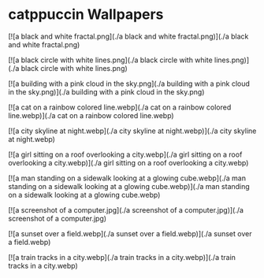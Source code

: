 # catppuccin Wallpapers



[![a black and white fractal.png](./a black and white fractal.png)](./a black and white fractal.png)

[![a black circle with white lines.png](./a black circle with white lines.png)](./a black circle with white lines.png)

[![a building with a pink cloud in the sky.png](./a building with a pink cloud in the sky.png)](./a building with a pink cloud in the sky.png)

[![a cat on a rainbow colored line.webp](./a cat on a rainbow colored line.webp)](./a cat on a rainbow colored line.webp)

[![a city skyline at night.webp](./a city skyline at night.webp)](./a city skyline at night.webp)

[![a girl sitting on a roof overlooking a city.webp](./a girl sitting on a roof overlooking a city.webp)](./a girl sitting on a roof overlooking a city.webp)

[![a man standing on a sidewalk looking at a glowing cube.webp](./a man standing on a sidewalk looking at a glowing cube.webp)](./a man standing on a sidewalk looking at a glowing cube.webp)

[![a screenshot of a computer.jpg](./a screenshot of a computer.jpg)](./a screenshot of a computer.jpg)

[![a sunset over a field.webp](./a sunset over a field.webp)](./a sunset over a field.webp)

[![a train tracks in a city.webp](./a train tracks in a city.webp)](./a train tracks in a city.webp)

